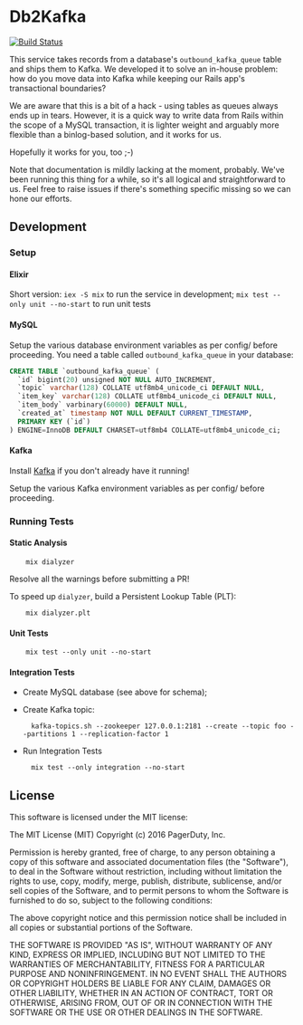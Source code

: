 # Db2Kafka

[![Build Status](https://travis-ci.org/PagerDuty/db2kafka.svg?branch=master)](https://travis-ci.org/PagerDuty/db2kafka)

This service takes records from a database's `outbound_kafka_queue` table and
ships them to Kafka. We developed it to solve an in-house problem: how do you
move data into Kafka while keeping our Rails app's transactional boundaries?

We are aware that this is a bit of a hack - using tables as queues always ends
up in tears. However, it is a quick way to write data from Rails within the
scope of a MySQL transaction, it is lighter weight and arguably more flexible
than a binlog-based solution, and it works for us.

Hopefully it works for you, too ;-)

Note that documentation is mildly lacking at the moment, probably. We've been running
this thing for a while, so it's all logical and straightforward to us. Feel free to raise
issues if there's something specific missing so we can hone our efforts.

## Development

### Setup

#### Elixir

Short version: `iex -S mix` to run the service in development; `mix test --only unit --no-start` to run unit tests

#### MySQL

Setup the various database environment variables as per config/ before proceeding. You need a table called `outbound_kafka_queue` in your database:

```sql
CREATE TABLE `outbound_kafka_queue` (
  `id` bigint(20) unsigned NOT NULL AUTO_INCREMENT,
  `topic` varchar(128) COLLATE utf8mb4_unicode_ci DEFAULT NULL,
  `item_key` varchar(128) COLLATE utf8mb4_unicode_ci DEFAULT NULL,
  `item_body` varbinary(60000) DEFAULT NULL,
  `created_at` timestamp NOT NULL DEFAULT CURRENT_TIMESTAMP,
  PRIMARY KEY (`id`)
) ENGINE=InnoDB DEFAULT CHARSET=utf8mb4 COLLATE=utf8mb4_unicode_ci;
```

#### Kafka

Install [Kafka](http://kafka.apache.org/) if you don't already have it running!

Setup the various Kafka environment variables as per config/ before proceeding.

### Running Tests

#### Static Analysis

        mix dialyzer

Resolve all the warnings before submitting a PR!

To speed up `dialyzer`, build a Persistent Lookup Table (PLT):

        mix dialyzer.plt

#### Unit Tests

        mix test --only unit --no-start

#### Integration Tests

- Create MySQL database (see above for schema);

- Create Kafka topic:

        kafka-topics.sh --zookeeper 127.0.0.1:2181 --create --topic foo --partitions 1 --replication-factor 1


- Run Integration Tests

        mix test --only integration --no-start

## License

This software is licensed under the MIT license:

The MIT License (MIT)
Copyright (c) 2016 PagerDuty, Inc.

Permission is hereby granted, free of charge, to any person obtaining a copy of this software and associated documentation files (the "Software"), to deal in the Software without restriction, including without limitation the rights to use, copy, modify, merge, publish, distribute, sublicense, and/or sell copies of the Software, and to permit persons to whom the Software is furnished to do so, subject to the following conditions:

The above copyright notice and this permission notice shall be included in all copies or substantial portions of the Software.

THE SOFTWARE IS PROVIDED "AS IS", WITHOUT WARRANTY OF ANY KIND, EXPRESS OR IMPLIED, INCLUDING BUT NOT LIMITED TO THE WARRANTIES OF MERCHANTABILITY, FITNESS FOR A PARTICULAR PURPOSE AND NONINFRINGEMENT. IN NO EVENT SHALL THE AUTHORS OR COPYRIGHT HOLDERS BE LIABLE FOR ANY CLAIM, DAMAGES OR OTHER LIABILITY, WHETHER IN AN ACTION OF CONTRACT, TORT OR OTHERWISE, ARISING FROM, OUT OF OR IN CONNECTION WITH THE SOFTWARE OR THE USE OR OTHER DEALINGS IN THE SOFTWARE.
